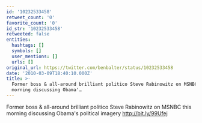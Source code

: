 ```yaml
---
id: '10232533458'
retweet_count: '0'
favorite_count: '0'
id_str: '10232533458'
retweeted: false
entities:
  hashtags: []
  symbols: []
  user_mentions: []
  urls: []
original_url: https://twitter.com/benbalter/status/10232533458
date: '2010-03-09T18:40:10.000Z'
title: >-
  Former boss & all-around brilliant politico Steve Rabinowitz on MSNBC this
  morning discussing Obama'…
---
```


Former boss & all-around brilliant politico Steve Rabinowitz on MSNBC this morning discussing Obama's political imagery http://bit.ly/99Ufej